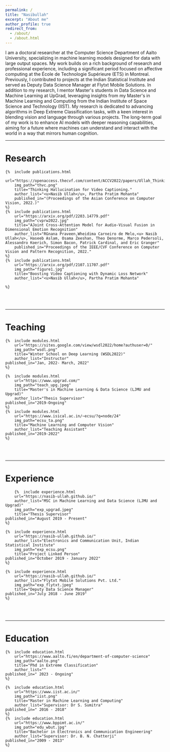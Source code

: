 ```yaml
---
permalink: /
title: "Nasibullah"
excerpt: "About me"
author_profile: true
redirect_from: 
  - /about/
  - /about.html
---
```

I am a doctoral researcher at the Computer Science Department of Aalto University, specializing in machine learning models designed for data with large output spaces. My work builds on a rich background of research and professional experience, including a significant period focused on affective computing at the École de Technologie Supérieure (ETS) in Montreal. Previously, I contributed to projects at the Indian Statistical Institute and served as Deputy Data Science Manager at Flytxt Mobile Solutions. In addition to my research, I mentor Master's students in Data Science and Machine Learning at UpGrad, leveraging insights from my Master's in Machine Learning and Computing from the Indian Institute of Space Science and Technology (IIST). My research is dedicated to advancing algorithms in Deep Extreme Classification tasks, with a keen interest in blending vision and language through various projects. The long-term goal of my work is to enhance AI models with deeper reasoning capabilities, aiming for a future where machines can understand and interact with the world in a way that mirrors human cognition.

---

Research
======
<table style="border: none">  
	
	{%  include publications.html
        url="https://openaccess.thecvf.com/content/ACCV2022/papers/Ullah_Thinking_Hallucination_for_Video_Captioning_ACCV_2022_paper.pdf"
		img_path="thvc.png"
		title="Thinking Hallucination for Video Captioning."
		author_list="<u>Nasib Ullah</u>, Partha Pratim Mohanta"
		published_in="(Proceedings of the Asian Conference on Computer Vision, 2022.)"
	%}
	{%  include publications.html
        url="https://arxiv.org/pdf/2203.14779.pdf"
		img_path="cvprw2022.jpg"
		title="AJoint Cross-Attention Model for Audio-Visual Fusion in Dimensional Emotion Recognition"
		author_list="RGnana Praveen,Wheidima Carneiro de Melo,<u> Nasib Ullah</u>, Haseeb Aslam, Osama Zeeshan, Theo Denorme, Marco Pedersoli, Alessandro Koerich, Simon Bacon, Patrick Cardinal, and Eric Granger"
		published_in="Proceedings of the IEEE/CVF Conference on Computer Vision and Pattern Recognition, 2022."
	%}
	{%  include publications.html
        url="https://arxiv.org/pdf/2107.11707.pdf"
		img_path="figure1.jpg"
		title="Boosting Video Captioning with Dynamic Loss Network"
		author_list="<u>Nasib Ullah</u>, Partha Pratim Mohanta"
		
	%}
</table><br>

---

Teaching
======
<table style="border: none">  
	
	{%  include modules.html
		url="https://sites.google.com/view/wsdl2022/home?authuser=0/"
		img_path="wsdl.png"
		title="Winter School on Deep Learning (WSDL2022)"
		author_list="Instructor"
    published_in="Jan, 2022- March, 2022"
	%}
	
	{%  include modules.html
		url="https://www.upgrad.com/"
		img_path="teach_upg.jpeg"
		title="Master's in Machine Learning & Data Science (LJMU and Upgrad)"
		author_list="Thesis Supervisor"
    published_in="2019-Ongoing"
	%}
	{%  include modules.html
		url="https://www.isical.ac.in/~ecsu/?q=node/24"
		img_path="ecsu_ta.png"
		title="Machine Learning and Computer Vision"
		author_list="Teaching Assistant"
    published_in="2019-2022"
	%}

</table><br>

---

Experience
======
<table style="border: none">  
	
		{%  include experience.html
		url="https://nasib-ullah.github.io/"
        author_list="MSC in Machine Learning and Data Science (LJMU and Upgrad)"
		img_path="exp_upgrad.jpeg"
		title="Thesis Supervisor"
    published_in="August 2019 - Present"
	%}
	
	{%  include experience.html
		url="https://nasib-ullah.github.io/"
        author_list="Electronics and Communication Unit, Indian Statistical Institute"
		img_path="exp_ecsu.png"
		title="Project Linked Person"
    published_in="October 2019 - January 2022"
	%}

	{%  include experience.html
		url="https://nasib-ullah.github.io/"
        author_list="Flytxt Mobile Solutions Pvt. Ltd."
		img_path="exp_flytxt.jpeg"
		title="Deputy Data Science Manager"
    published_in="July 2018 - June 2019"
	%}
</table><br>

---

Education
======
<table style="border: none">  
	
	{%  include education.html
		url="https://www.aalto.fi/en/department-of-computer-science"
		img_path="aalto.png"
		title="Phd in Extreme Classification"
		author_list=""
    published_in=" 2023 - Ongoing"
	%}
	
	{%  include education.html
		url="https://www.iist.ac.in/"
		img_path="iist.png"
		title="Master in Machine Learning and Computing"
		author_list="Supervisor: Dr S. Sumitra"
    published_in=" 2016 - 2018"
	%}
	{%  include education.html
		url="https://www.bppimt.ac.in/"
		img_path="edu_wbut.jpg"
		title="Bachelor in Electronics and Communication Engineering"
		author_list="Supervisor: Dr. B. N. Chatterji"
    published_in="2009 - 2013"
	%}

</table>

